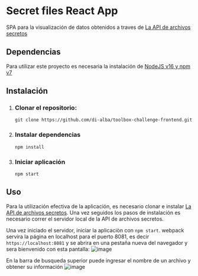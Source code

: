 # Secret files React App
SPA para la visualización de datos obtenidos a traves de [La API de archivos secretos](https://github.com/di-alba/toolbox-challenge-api/tree/master) 

## Dependencias
Para utilizar este proyecto es necesaria la instalación de [NodeJS v16 y npm v7](https://www.knowledgehut.com/blog/web-development/npm-install-specific-version)

## Instalación

 1. ### Clonar el repositorio:
	`git clone https://github.com/di-alba/toolbox-challenge-frontend.git`
 2. ### Instalar dependencias
	`npm install`
 3. ### Iniciar aplicación
	`npm start`

## Uso
Para la utilización efectiva de la aplicación, es necesario clonar e instalar [La API de archivos secretos](https://github.com/di-alba/toolbox-challenge-api/tree/master). Una vez seguidos los pasos de instalación es necesario correr el servidor local de la API de archivos secretos.

Una vez iniciado el servidor, iniciar la aplicaciòn con `npm start`. webpack servira la página en localhost para el puerto 8081, es decir `https://localhost:8081` y se abrira en una pestaña nueva del navegador y sera bienvenido con esta pantalla:
![image](https://user-images.githubusercontent.com/49533905/222900009-fce7bd9f-fd13-49e6-9190-56f2f739c11f.png)

En la barra de busqueda superior puede ingresar el nombre de un archivo y obtener su información
![image](https://user-images.githubusercontent.com/49533905/222900054-46c680db-75eb-4237-b9ea-05ff4a2e75ba.png)
